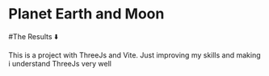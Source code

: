 # Planet Earth and Moon

#The Results :arrow_down:




This is a project with ThreeJs and Vite. Just improving my skills and making i understand ThreeJs very well
